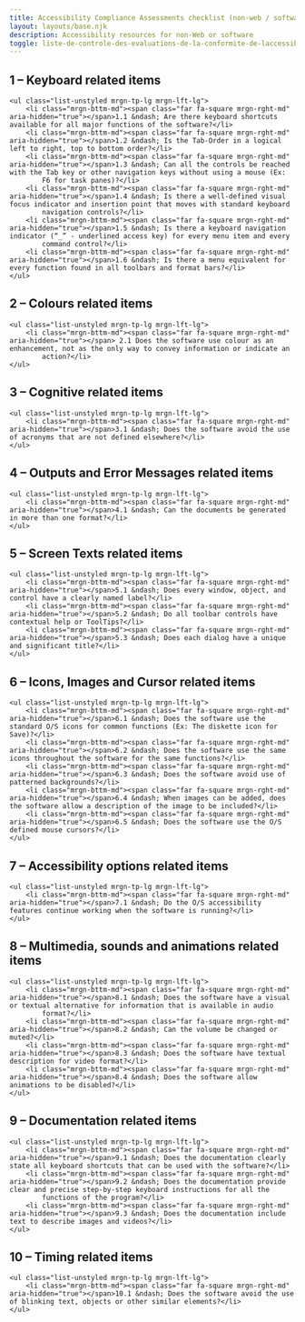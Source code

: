 ```yaml
---
title: Accessibility Compliance Assessments checklist (non-web / software)
layout: layouts/base.njk
description: Accessibility resources for non-Web or software
toggle: liste-de-controle-des-evaluations-de-la-conformite-de-laccessibilite-non-web-logiciel
---
```


## 1 – Keyboard related items

    <ul class="list-unstyled mrgn-tp-lg mrgn-lft-lg">
        <li class="mrgn-bttm-md"><span class="far fa-square mrgn-rght-md" aria-hidden="true"></span>1.1 &ndash; Are there keyboard shortcuts available for all major functions of the software?</li>
        <li class="mrgn-bttm-md"><span class="far fa-square mrgn-rght-md" aria-hidden="true"></span>1.2 &ndash; Is the Tab-Order in a logical left to right, top to bottom order?</li>
        <li class="mrgn-bttm-md"><span class="far fa-square mrgn-rght-md" aria-hidden="true"></span>1.3 &ndash; Can all the controls be reached with the Tab key or other navigation keys without using a mouse (Ex:
            F6 for task panes)?</li>
        <li class="mrgn-bttm-md"><span class="far fa-square mrgn-rght-md" aria-hidden="true"></span>1.4 &ndash; Is there a well-defined visual focus indicator and insertion point that moves with standard keyboard
            navigation controls?</li>
        <li class="mrgn-bttm-md"><span class="far fa-square mrgn-rght-md" aria-hidden="true"></span>1.5 &ndash; Is there a keyboard navigation indicator (“_” - underlined access key) for every menu item and every
            command control?</li>
        <li class="mrgn-bttm-md"><span class="far fa-square mrgn-rght-md" aria-hidden="true"></span>1.6 &ndash; Is there a menu equivalent for every function found in all toolbars and format bars?</li>
    </ul>

## 2 – Colours related items

    <ul class="list-unstyled mrgn-tp-lg mrgn-lft-lg">
        <li class="mrgn-bttm-md"><span class="far fa-square mrgn-rght-md" aria-hidden="true"></span> 2.1 Does the software use colour as an enhancement, not as the only way to convey information or indicate an
            action?</li>
    </ul>

## 3 – Cognitive related items

    <ul class="list-unstyled mrgn-tp-lg mrgn-lft-lg">
        <li class="mrgn-bttm-md"><span class="far fa-square mrgn-rght-md" aria-hidden="true"></span>3.1 &ndash; Does the software avoid the use of acronyms that are not defined elsewhere?</li>
    </ul>

## 4 – Outputs and Error Messages related items

    <ul class="list-unstyled mrgn-tp-lg mrgn-lft-lg">
        <li class="mrgn-bttm-md"><span class="far fa-square mrgn-rght-md" aria-hidden="true"></span>4.1 &ndash; Can the documents be generated in more than one format?</li>
    </ul>

## 5 – Screen Texts related items

    <ul class="list-unstyled mrgn-tp-lg mrgn-lft-lg">
        <li class="mrgn-bttm-md"><span class="far fa-square mrgn-rght-md" aria-hidden="true"></span>5.1 &ndash; Does every window, object, and control have a clearly named label?</li>
        <li class="mrgn-bttm-md"><span class="far fa-square mrgn-rght-md" aria-hidden="true"></span>5.2 &ndash; Do all toolbar controls have contextual help or ToolTips?</li>
        <li class="mrgn-bttm-md"><span class="far fa-square mrgn-rght-md" aria-hidden="true"></span>5.3 &ndash; Does each dialog have a unique and significant title?</li>
    </ul>

## 6 – Icons, Images and Cursor related items

    <ul class="list-unstyled mrgn-tp-lg mrgn-lft-lg">
        <li class="mrgn-bttm-md"><span class="far fa-square mrgn-rght-md" aria-hidden="true"></span>6.1 &ndash; Does the software use the standard O/S icons for common functions (Ex: The diskette icon for Save)?</li>
        <li class="mrgn-bttm-md"><span class="far fa-square mrgn-rght-md" aria-hidden="true"></span>6.2 &ndash; Does the software use the same icons throughout the software for the same functions?</li>
        <li class="mrgn-bttm-md"><span class="far fa-square mrgn-rght-md" aria-hidden="true"></span>6.3 &ndash; Does the software avoid use of patterned backgrounds?</li>
        <li class="mrgn-bttm-md"><span class="far fa-square mrgn-rght-md" aria-hidden="true"></span>6.4 &ndash; When images can be added, does the software allow a description of the image to be included?</li>
        <li class="mrgn-bttm-md"><span class="far fa-square mrgn-rght-md" aria-hidden="true"></span>6.5 &ndash; Does the software use the O/S defined mouse cursors?</li>
    </ul>

## 7 – Accessibility options related items

    <ul class="list-unstyled mrgn-tp-lg mrgn-lft-lg">
        <li class="mrgn-bttm-md"><span class="far fa-square mrgn-rght-md" aria-hidden="true"></span>7.1 &ndash; Do the O/S accessibility features continue working when the software is running?</li>
    </ul>

## 8 – Multimedia, sounds and animations related items

    <ul class="list-unstyled mrgn-tp-lg mrgn-lft-lg">
        <li class="mrgn-bttm-md"><span class="far fa-square mrgn-rght-md" aria-hidden="true"></span>8.1 &ndash; Does the software have a visual or textual alternative for information that is available in audio
            format?</li>
        <li class="mrgn-bttm-md"><span class="far fa-square mrgn-rght-md" aria-hidden="true"></span>8.2 &ndash; Can the volume be changed or muted?</li>
        <li class="mrgn-bttm-md"><span class="far fa-square mrgn-rght-md" aria-hidden="true"></span>8.3 &ndash; Does the software have textual description for video format?</li>
        <li class="mrgn-bttm-md"><span class="far fa-square mrgn-rght-md" aria-hidden="true"></span>8.4 &ndash; Does the software allow animations to be disabled?</li>
    </ul>

## 9 – Documentation related items

    <ul class="list-unstyled mrgn-tp-lg mrgn-lft-lg">
        <li class="mrgn-bttm-md"><span class="far fa-square mrgn-rght-md" aria-hidden="true"></span>9.1 &ndash; Does the documentation clearly state all keyboard shortcuts that can be used with the software?</li>
        <li class="mrgn-bttm-md"><span class="far fa-square mrgn-rght-md" aria-hidden="true"></span>9.2 &ndash; Does the documentation provide clear and precise step-by-step keyboard instructions for all the
            functions of the program?</li>
        <li class="mrgn-bttm-md"><span class="far fa-square mrgn-rght-md" aria-hidden="true"></span>9.3 &ndash; Does the documentation include text to describe images and videos?</li>
    </ul>

## 10 – Timing related items

    <ul class="list-unstyled mrgn-tp-lg mrgn-lft-lg">
        <li class="mrgn-bttm-md"><span class="far fa-square mrgn-rght-md" aria-hidden="true"></span>10.1 &ndash; Does the software avoid the use of blinking text, objects or other similar elements?</li>
    </ul>
